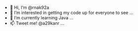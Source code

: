 - 👋 Hi, I’m @rnak92a
- 👀 I’m interested in getting my code up for everyone to see ...
- 🌱 I’m currently learning Java ...
- 📫 Tweet me! @a29kanr ...

<!---
rnak92a/rnak92a is a ✨ special ✨ repository because its `README.md` (this file) appears on your GitHub profile.
You can click the Preview link to take a look at your changes.
--->
